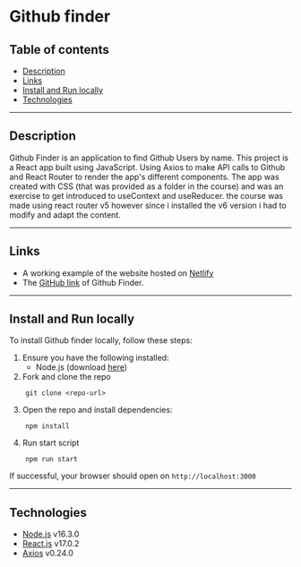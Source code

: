 # Github finder

## Table of contents

- [Description](#description)
- [Links](#links)
- [Install and Run locally](#install-and-run-locally)
- [Technologies](#technologies)

---

## Description

Github Finder is an application to find Github Users by name.
This project is a React app built using JavaScript. Using Axios to make API calls to Github and React Router to render the app's different components. The app was created with CSS (that was provided as a folder in the course) and was an exercise to get introduced to useContext and useReducer.
the course was made using react router v5 however since i installed the v6 version i had to modify and adapt the content.

---

## Links

- A working example of the website hosted on [Netlify](https://github-finder.netlify.app/)
- The [GitHub link](https://github.com/mr-joelM/github-finder) of Github Finder.

---

## Install and Run locally

To install Github finder locally, follow these steps:

1. Ensure you have the following installed:
   - Node.js (download [here](https://nodejs.org/en/))
2. Fork and clone the repo

```
    git clone <repo-url>
```

3. Open the repo and install dependencies:

```
    npm install
```

4. Run start script

```
    npm run start
```

If successful, your browser should open on `http://localhost:3000`

---

## Technologies

- [Node.js](https://nodejs.org/en/) v16.3.0
- [React.js](https://reactjs.org/) v17.0.2
- [Axios](https://axios-http.com/) v0.24.0

